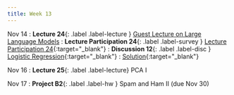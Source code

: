 ```yaml
---
title: Week 13
---
```


Nov 14
: **Lecture 24**{: .label .label-lecture } [Guest Lecture on Large Language Models](lecture/lec24)
: **Lecture Participation 24**{: .label .label-survey } [Lecture Participation 24](https://app.sli.do/event/dytne5H8jnbabUxejcPGKv/embed/polls/8ed38359-0ae0-460c-98b8-22fff3629746){:target="_blank"}
: **Discussion 12**{: .label .label-disc } [Logistic Regression](https://drive.google.com/file/d/14OCfDYbafV4Rb5LguFV_tC-s6PcwbW7A/view?usp=sharing){:target="_blank"}
    : [Solution](https://drive.google.com/file/d/1Qfp7ABxsAmGqR5O7zPuEsnzNaZXjdq4r/view?usp=sharing){:target="_blank"}

Nov 16
: **Lecture 25**{: .label .label-lecture} PCA I

Nov 17
: **Project B2**{: .label .label-hw } Spam and Ham II (due Nov 30)
